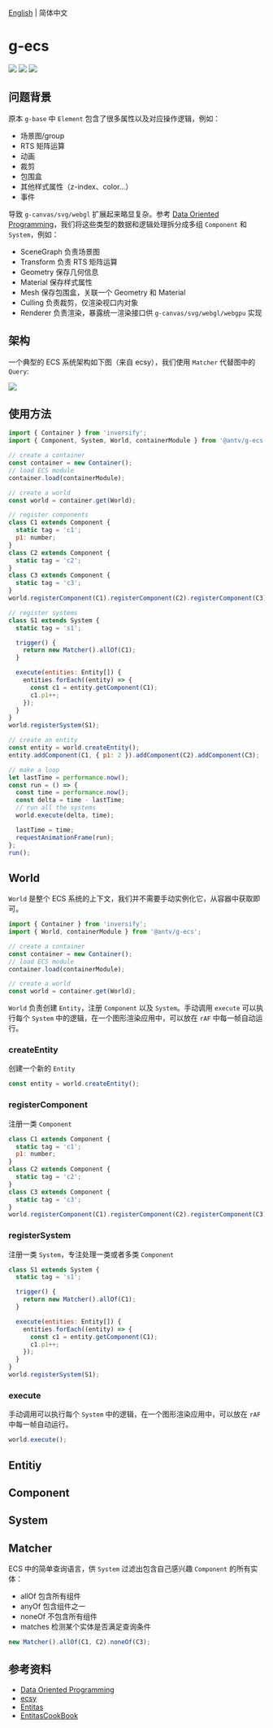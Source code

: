 [English](./README.md) | 简体中文

# g-ecs

[![](https://img.shields.io/travis/antvis/g-ecs.svg)](https://travis-ci.org/antvis/g-ecs)
![](https://img.shields.io/badge/language-javascript-red.svg)
![](https://img.shields.io/badge/license-MIT-000000.svg)

## 问题背景

原本 `g-base` 中 `Element` 包含了很多属性以及对应操作逻辑，例如：

- 场景图/group
- RTS 矩阵运算
- 动画
- 裁剪
- 包围盒
- 其他样式属性（z-index、color...）
- 事件

导致 `g-canvas/svg/webgl` 扩展起来略显复杂。参考 [Data Oriented Programming](https://en.wikipedia.org/wiki/Entity_component_system)，我们将这些类型的数据和逻辑处理拆分成多组 `Component` 和 `System`，例如：

- SceneGraph 负责场景图
- Transform 负责 RTS 矩阵运算
- Geometry 保存几何信息
- Material 保存样式属性
- Mesh 保存包围盒，关联一个 Geometry 和 Material
- Culling 负责裁剪，仅渲染视口内对象
- Renderer 负责渲染，暴露统一渲染接口供 `g-canvas/svg/webgl/webgpu` 实现

## 架构

一个典型的 ECS 系统架构如下图（来自 ecsy），我们使用 `Matcher` 代替图中的 `Query`:

![](https://blog.mozvr.com/content/images/2019/10/ECSY-Architecture.svg)

## 使用方法

```javascript
import { Container } from 'inversify';
import { Component, System, World, containerModule } from '@antv/g-ecs';

// create a container
const container = new Container();
// load ECS module
container.load(containerModule);

// create a world
const world = container.get(World);

// register components
class C1 extends Component {
  static tag = 'c1';
  p1: number;
}
class C2 extends Component {
  static tag = 'c2';
}
class C3 extends Component {
  static tag = 'c3';
}
world.registerComponent(C1).registerComponent(C2).registerComponent(C3);

// register systems
class S1 extends System {
  static tag = 's1';

  trigger() {
    return new Matcher().allOf(C1);
  }

  execute(entities: Entity[]) {
    entities.forEach((entity) => {
      const c1 = entity.getComponent(C1);
      c1.p1++;
    });
  }
}
world.registerSystem(S1);

// create an entity
const entity = world.createEntity();
entity.addComponent(C1, { p1: 2 }).addComponent(C2).addComponent(C3);

// make a loop
let lastTime = performance.now();
const run = () => {
  const time = performance.now();
  const delta = time - lastTime;
  // run all the systems
  world.execute(delta, time);

  lastTime = time;
  requestAnimationFrame(run);
};
run();
```

## World

`World` 是整个 ECS 系统的上下文，我们并不需要手动实例化它，从容器中获取即可。

```javascript
import { Container } from 'inversify';
import { World, containerModule } from '@antv/g-ecs';

// create a container
const container = new Container();
// load ECS module
container.load(containerModule);

// create a world
const world = container.get(World);
```

`World` 负责创建 `Entity`，注册 `Component` 以及 `System`。手动调用 `execute` 可以执行每个 `System` 中的逻辑，在一个图形渲染应用中，可以放在 `rAF` 中每一帧自动运行。

### createEntity

创建一个新的 `Entity`

```javascript
const entity = world.createEntity();
```

### registerComponent

注册一类 `Component`

```javascript
class C1 extends Component {
  static tag = 'c1';
  p1: number;
}
class C2 extends Component {
  static tag = 'c2';
}
class C3 extends Component {
  static tag = 'c3';
}
world.registerComponent(C1).registerComponent(C2).registerComponent(C3);
```

### registerSystem

注册一类 `System`，专注处理一类或者多类 `Component`

```javascript
class S1 extends System {
  static tag = 's1';

  trigger() {
    return new Matcher().allOf(C1);
  }

  execute(entities: Entity[]) {
    entities.forEach((entity) => {
      const c1 = entity.getComponent(C1);
      c1.p1++;
    });
  }
}
world.registerSystem(S1);
```

### execute

手动调用可以执行每个 `System` 中的逻辑，在一个图形渲染应用中，可以放在 `rAF` 中每一帧自动运行。

```javascript
world.execute();
```

## Entitiy

## Component

## System

## Matcher

ECS 中的简单查询语言，供 `System` 过滤出包含自己感兴趣 `Component` 的所有实体：

- allOf 包含所有组件
- anyOf 包含组件之一
- noneOf 不包含所有组件
- matches 检测某个实体是否满足查询条件

```javascript
new Matcher().allOf(C1, C2).noneOf(C3);
```

## 参考资料

- [Data Oriented Programming](https://en.wikipedia.org/wiki/Entity_component_system)
- [ecsy](https://blog.mozvr.com/introducing-ecsy/)
- [Entitas](https://github.com/sschmid/Entitas-CSharp)
- [EntitasCookBook](https://github.com/mzaks/EntitasCookBook)
